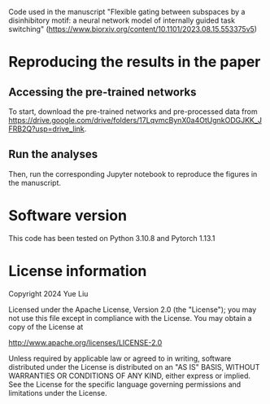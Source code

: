 Code used in the manuscript "Flexible gating between subspaces by a disinhibitory motif: a neural network model of internally guided task switching" (https://www.biorxiv.org/content/10.1101/2023.08.15.553375v5)

# Reproducing the results in the paper

## Accessing the pre-trained networks
To start, download the pre-trained networks and pre-processed data from https://drive.google.com/drive/folders/17LqvmcBynX0a4OtUgnkODGJKK_JFRB2Q?usp=drive_link.
## Run the analyses
Then, run the corresponding Jupyter notebook to reproduce the figures in the manuscript.
# Software version
This code has been tested on Python 3.10.8 and Pytorch 1.13.1
# License information
Copyright 2024 Yue Liu

Licensed under the Apache License, Version 2.0 (the "License");
you may not use this file except in compliance with the License.
You may obtain a copy of the License at

 http://www.apache.org/licenses/LICENSE-2.0

Unless required by applicable law or agreed to in writing, software
distributed under the License is distributed on an "AS IS" BASIS,
WITHOUT WARRANTIES OR CONDITIONS OF ANY KIND, either express or implied.
See the License for the specific language governing permissions and
limitations under the License.
